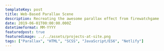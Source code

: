```yaml
---
templateKey: post
title: Web-Based Parallax Scene
description: Recreating the awesome parallax effect from firewatchgame.com for a friend's wedding website.
date: 2019-06-01T00:00:00.000Z
datetimeformat: MM-YYYY
featuredpost: true
featuredimage: ../../assets/projects-at-site.png
tags: ["Parallax", "HTML", "SCSS", "JavaScript/ES6", "Netlify"]
---
```

